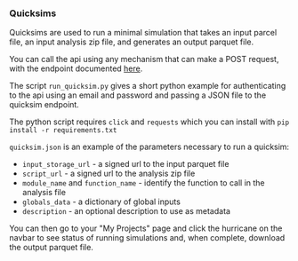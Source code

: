### Quicksims

Quicksims are used to run a minimal simulation that takes an input parcel file, an input analysis zip file, and generates an output parquet file.

You can call the api using any mechanism that can make a POST request, with the endpoint documented [here](https://api.mapcraft.io/docs#/quicksim/quicksim_endpoint_quicksim_post).

The script `run_quicksim.py` gives a short python example for authenticating to the api using an email and password and passing a JSON file to the quicksim endpoint.

The python script requires `click` and `requests` which you can install with `pip install -r requirements.txt`

`quicksim.json` is an example of the parameters necessary to run a quicksim:

* `input_storage_url` - a signed url to the input parquet file
* `script_url` - a signed url to the analysis zip file
* `module_name` and `function_name` - identify the function to call in the analysis file
* `globals_data` - a dictionary of global inputs
* `description` - an optional description to use as metadata

You can then go to your "My Projects" page and click the hurricane on the navbar to see status of running simulations and, when complete, download the output parquet file.